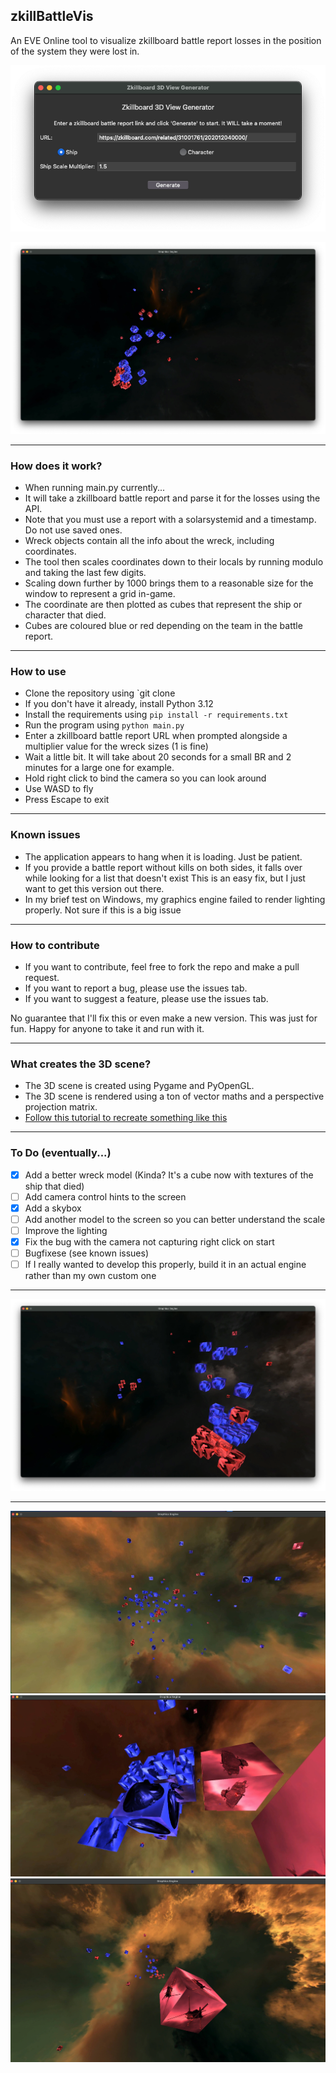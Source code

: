 ## zkillBattleVis
An EVE Online tool to visualize zkillboard battle report losses in the position of the system they were lost in.

![Screenshot](screenshot1.png)

![Screenshot](screenshot2.png)

---

### How does it work?

- When running main.py currently...
- It will take a zkillboard battle report and parse it for the losses using the API.
- Note that you must use a report with a solarsystemid and a timestamp. Do not use saved ones.
- Wreck objects contain all the info about the wreck, including coordinates.
- The tool then scales coordinates down to their locals by running modulo and taking the last few digits.
- Scaling down further by 1000 brings them to a reasonable size for the window to represent a grid in-game.
- The coordinate are then plotted as cubes that represent the ship or character that died.
- Cubes are coloured blue or red depending on the team in the battle report.

---

### How to use

- Clone the repository using `git clone
- If you don't have it already, install Python 3.12
- Install the requirements using `pip install -r requirements.txt`
- Run the program using `python main.py`
- Enter a zkillboard battle report URL when prompted alongside a multiplier value for the wreck sizes (1 is fine)
- Wait a little bit. It will take about 20 seconds for a small BR and 2 minutes for a large one for example.
- Hold right click to bind the camera so you can look around
- Use WASD to fly
- Press Escape to exit

---

### Known issues

- The application appears to hang when it is loading. Just be patient.
- If you provide a battle report without kills on both sides, it falls over while looking for a list that doesn't exist
This is an easy fix, but I just want to get this version out there.
- In my brief test on Windows, my graphics engine failed to render lighting properly.
Not sure if this is a big issue

---

### How to contribute

- If you want to contribute, feel free to fork the repo and make a pull request.
- If you want to report a bug, please use the issues tab.
- If you want to suggest a feature, please use the issues tab.

No guarantee that I'll fix this or even make a new version. This was just for fun. 
Happy for anyone to take it and run with it.

---

### What creates the 3D scene?

- The 3D scene is created using Pygame and PyOpenGL.
- The 3D scene is rendered using a ton of vector maths and a perspective projection matrix.
- [Follow this tutorial to recreate something like this](https://www.youtube.com/watch?v=eJDIsFJN4OQ) 


---

### To Do (eventually...)

- [x] Add a better wreck model (Kinda? It's a cube now with textures of the ship that died)
- [ ] Add camera control hints to the screen
- [x] Add a skybox
- [ ] Add another model to the screen so you can better understand the scale
- [ ] Improve the lighting
- [x] Fix the bug with the camera not capturing right click on start
- [ ] Bugfixese (see known issues)
- [ ] If I really wanted to develop this properly, build it in an actual engine rather than my own custom one

---



![Screenshot](screenshot3.png)

---

![Screenshot](screenshot4.png)
![Screenshot](screenshot5.png)
![Screenshot](screenshot6.png)